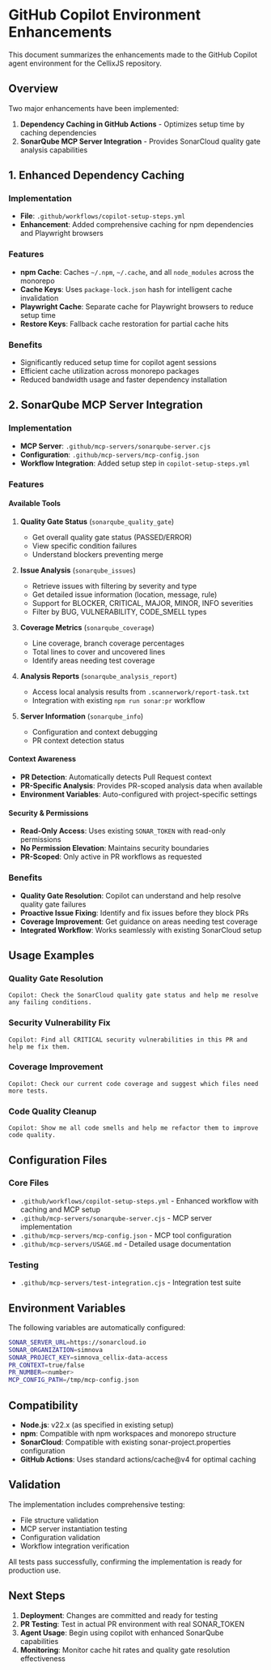 # GitHub Copilot Environment Enhancements

This document summarizes the enhancements made to the GitHub Copilot agent environment for the CellixJS repository.

## Overview

Two major enhancements have been implemented:

1. **Dependency Caching in GitHub Actions** - Optimizes setup time by caching dependencies
2. **SonarQube MCP Server Integration** - Provides SonarCloud quality gate analysis capabilities

## 1. Enhanced Dependency Caching

### Implementation
- **File**: `.github/workflows/copilot-setup-steps.yml`
- **Enhancement**: Added comprehensive caching for npm dependencies and Playwright browsers

### Features
- **npm Cache**: Caches `~/.npm`, `~/.cache`, and all `node_modules` across the monorepo
- **Cache Keys**: Uses `package-lock.json` hash for intelligent cache invalidation
- **Playwright Cache**: Separate cache for Playwright browsers to reduce setup time
- **Restore Keys**: Fallback cache restoration for partial cache hits

### Benefits
- Significantly reduced setup time for copilot agent sessions
- Efficient cache utilization across monorepo packages
- Reduced bandwidth usage and faster dependency installation

## 2. SonarQube MCP Server Integration

### Implementation
- **MCP Server**: `.github/mcp-servers/sonarqube-server.cjs`
- **Configuration**: `.github/mcp-servers/mcp-config.json`
- **Workflow Integration**: Added setup step in `copilot-setup-steps.yml`

### Features

#### Available Tools
1. **Quality Gate Status** (`sonarqube_quality_gate`)
   - Get overall quality gate status (PASSED/ERROR)
   - View specific condition failures
   - Understand blockers preventing merge

2. **Issue Analysis** (`sonarqube_issues`) 
   - Retrieve issues with filtering by severity and type
   - Get detailed issue information (location, message, rule)
   - Support for BLOCKER, CRITICAL, MAJOR, MINOR, INFO severities
   - Filter by BUG, VULNERABILITY, CODE_SMELL types

3. **Coverage Metrics** (`sonarqube_coverage`)
   - Line coverage, branch coverage percentages
   - Total lines to cover and uncovered lines
   - Identify areas needing test coverage

4. **Analysis Reports** (`sonarqube_analysis_report`)
   - Access local analysis results from `.scannerwork/report-task.txt`
   - Integration with existing `npm run sonar:pr` workflow

5. **Server Information** (`sonarqube_info`)
   - Configuration and context debugging
   - PR context detection status

#### Context Awareness
- **PR Detection**: Automatically detects Pull Request context
- **PR-Specific Analysis**: Provides PR-scoped analysis data when available
- **Environment Variables**: Auto-configured with project-specific settings

#### Security & Permissions
- **Read-Only Access**: Uses existing `SONAR_TOKEN` with read-only permissions
- **No Permission Elevation**: Maintains security boundaries
- **PR-Scoped**: Only active in PR workflows as requested

### Benefits
- **Quality Gate Resolution**: Copilot can understand and help resolve quality gate failures
- **Proactive Issue Fixing**: Identify and fix issues before they block PRs
- **Coverage Improvement**: Get guidance on areas needing test coverage
- **Integrated Workflow**: Works seamlessly with existing SonarCloud setup

## Usage Examples

### Quality Gate Resolution
```
Copilot: Check the SonarCloud quality gate status and help me resolve any failing conditions.
```

### Security Vulnerability Fix
```
Copilot: Find all CRITICAL security vulnerabilities in this PR and help me fix them.
```

### Coverage Improvement
```
Copilot: Check our current code coverage and suggest which files need more tests.
```

### Code Quality Cleanup
```
Copilot: Show me all code smells and help me refactor them to improve code quality.
```

## Configuration Files

### Core Files
- `.github/workflows/copilot-setup-steps.yml` - Enhanced workflow with caching and MCP setup
- `.github/mcp-servers/sonarqube-server.cjs` - MCP server implementation
- `.github/mcp-servers/mcp-config.json` - MCP tool configuration
- `.github/mcp-servers/USAGE.md` - Detailed usage documentation

### Testing
- `.github/mcp-servers/test-integration.cjs` - Integration test suite

## Environment Variables

The following variables are automatically configured:

```bash
SONAR_SERVER_URL=https://sonarcloud.io
SONAR_ORGANIZATION=simnova
SONAR_PROJECT_KEY=simnova_cellix-data-access
PR_CONTEXT=true/false
PR_NUMBER=<number>
MCP_CONFIG_PATH=/tmp/mcp-config.json
```

## Compatibility

- **Node.js**: v22.x (as specified in existing setup)
- **npm**: Compatible with npm workspaces and monorepo structure
- **SonarCloud**: Compatible with existing sonar-project.properties configuration
- **GitHub Actions**: Uses standard actions/cache@v4 for optimal caching

## Validation

The implementation includes comprehensive testing:
- File structure validation
- MCP server instantiation testing
- Configuration validation
- Workflow integration verification

All tests pass successfully, confirming the implementation is ready for production use.

## Next Steps

1. **Deployment**: Changes are committed and ready for testing
2. **PR Testing**: Test in actual PR environment with real SONAR_TOKEN
3. **Agent Usage**: Begin using copilot with enhanced SonarQube capabilities
4. **Monitoring**: Monitor cache hit rates and quality gate resolution effectiveness